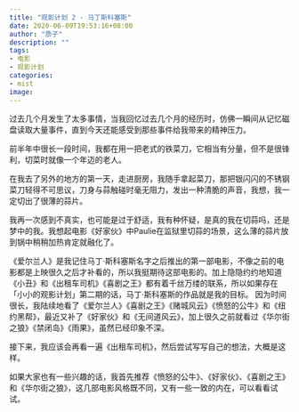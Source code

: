 ```yaml
---
title: "观影计划 2 - 马丁斯科塞斯"
date: 2020-06-09T19:53:16+08:00
author: "质子"
description: ""
tags:
- 电影
- 观影计划
categories: 
- mist
image: 
---
```


过去几个月发生了太多事情，当我回忆过去几个月的经历时，仿佛一瞬间从记忆磁盘读取大量事件，直到今天还能感受到那些事件给我带来的精神压力。
<!--more-->

前半年中很长一段时间，我都在用一把老式的铁菜刀，它相当有分量，但不是很锋利，切菜时就像一个年迈的老人。

在我去了另外的地方的第一天，走进厨房，我随手拿起菜刀，那把银闪闪的不锈钢菜刀轻得不可思议，刀身与蒜触碰时毫无阻力，发出一种清脆的声音，我想，我一定切出了很薄的蒜片。

我再一次感到不真实，也可能是过于舒适，我有种怀疑，是真的我在切蒜吗，还是梦中的我。我想起电影《好家伙》中Paulie在监狱里切蒜的场景，这么薄的蒜片放到锅中稍稍加热肯定就融化了。

《爱尔兰人》是我记住马丁·斯科塞斯名字之后推出的第一部电影，不像之前的电影都是上映很久之后才补看的，所以我挺期待这部电影的。加上隐隐约约地知道《小丑》和《出租车司机》《喜剧之王》都有着千丝万缕的联系，所以如果存在「小小的观影计划」第二期的话，马丁·斯科塞斯的作品就是我的目标。
因为时间很长，我陆续地看了《爱尔兰人》《喜剧之王》《赌城风云》《愤怒的公牛》和《纽约黑帮》，最近又补了《好家伙》和《无间道风云》，加上很久之前就看过《华尔街之狼》《禁闭岛》《雨果》，虽然已经印象不深。

接下来，我应该会再看一遍《出租车司机》，然后尝试写写自己的想法，大概是这样。

如果大家也有一些兴趣的话，我首先推荐《愤怒的公牛》、《好家伙》、《喜剧之王》和《华尔街之狼》，这几部电影风格既不同，又有一些一致的内在，可以看看试试。